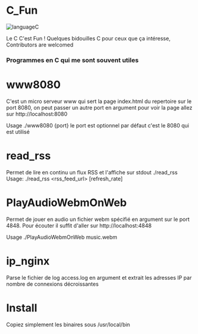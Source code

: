# C_Fun
![languageC](https://user-images.githubusercontent.com/29485972/213779007-e4c127fd-848a-4119-887e-559a42fd4c01.png)

Le C C'est Fun ! Quelques bidouilles C pour ceux que ça intéresse, Contributors are welcomed

### Programmes en C qui me sont souvent utiles

# www8080 

C'est un micro serveur www qui sert la page index.html du repertoire sur le port 8080, on peut passer un autre port en argument
pour voir la page allez sur http://localhost:8080

Usage ./www8080 {port} le port est optionnel par défaut c'est le 8080 qui est utilisé

# read_rss 

Permet de lire en continu un flux RSS et l'affiche sur stdout
./read_rss 
Usage: ./read_rss <rss_feed_url> [refresh_rate]


# PlayAudioWebmOnWeb 

Permet de jouer en audio un fichier webm spécifié en argument sur le port 4848.
Pour écouter il suffit d'aller sur http://localhost:4848

Usage ./PlayAudioWebmOnWeb music.webm

# ip_nginx

Parse le fichier de log access.log en argument et extrait les adresses IP par nombre de connexions décroissantes


# Install 

Copiez simplement les binaires sous /usr/local/bin
